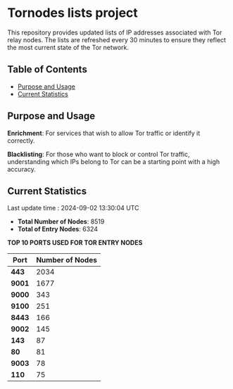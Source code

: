 # Tornodes lists project

This repository provides updated lists of IP addresses associated with Tor relay nodes. The lists are refreshed every 30 minutes to ensure they reflect the most current state of the Tor network.

## Table of Contents

- [Purpose and Usage](#purpose-and-usage)
- [Current Statistics](#current-statistics)


## Purpose and Usage

**Enrichment**: For services that wish to allow Tor traffic or identify it correctly.

**Blacklisting**: For those who want to block or control Tor traffic, understanding which IPs belong to Tor can be a starting point with a high accuracy.

## Current Statistics

Last update time : 2024-09-02 13:30:04 UTC

- **Total Number of Nodes**: 8519
- **Total of Entry Nodes**: 6324

**TOP 10 PORTS USED FOR TOR ENTRY NODES**

| **Port** | **Number of Nodes** |
|------|-----------------|
| **443**   | 2034  |
| **9001**   | 1677  |
| **9000**   | 343  |
| **9100**   | 251  |
| **8443**   | 166  |
| **9002**   | 145  |
| **143**   | 87  |
| **80**   | 81  |
| **9003**   | 78  |
| **110**   | 75  |

